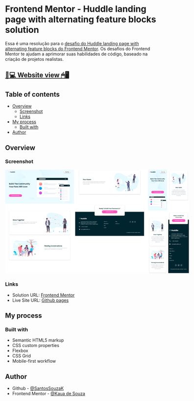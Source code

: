 # Frontend Mentor - Huddle landing page with alternating feature blocks solution

Essa é uma resolução para o [desafio do Huddle landing page with alternating feature blocks do Frontend Mentor](https://www.frontendmentor.io/challenges/huddle-landing-page-with-alternating-feature-blocks-5ca5f5981e82137ec91a5100). Os desafios do Frontend Mentor te ajudam a aprimorar suas habilidades de código, baseado na criação de projetos realistas.

## [📃💻 Website view 🖱🖥](https://souzasantosk.github.io/Frontend-Mentor/Huddle%20Landing%20Page%20Alternating%20Feature%20Blocks)

## Table of contents

- [Overview](#overview)
  - [Screenshot](#screenshot)
  - [Links](#links)
- [My process](#my-process)
  - [Built with](#built-with)
- [Author](#author)

## Overview

### Screenshot

<img src="./screenshots/results-grid.png" style="max-width: 600px">

### Links

- Solution URL: [Frontend Mentor](https://www.frontendmentor.io/solutions/huddle-landing-page-alternate-feature-blocks-yjMhp_phyc)
- Live Site URL: [Github pages](https://souzasantosk.github.io/Frontend-Mentor/Huddle%20Landing%20Page%20Alternating%20Feature%20Blocks)

## My process

### Built with

- Semantic HTML5 markup
- CSS custom properties
- Flexbox
- CSS Grid
- Mobile-first workflow

## Author

- Github - [@SantosSouzaK](https://github.com/SouzaSantosK)
- Frontend Mentor - [@Kaua de Souza](https://www.frontendmentor.io/profile/SouzaSantosK)
